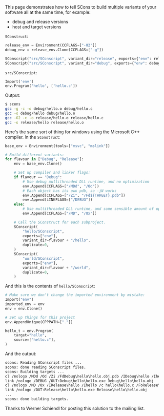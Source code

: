 
This page demonstrates how to tell SCons to build multiple variants of your software all at the same time, for example: 

* debug and release versions 
* host and target versions 

`SConstruct`: 
```python
release_env = Environment(CCFLAGS=["-O2"])
debug_env = release_env.Clone(CCFLAGS=["-g"])

SConscript("src/SConscript", variant_dir="release", exports={"env": release_env})
SConscript("src/SConscript", variant_dir="debug", exports={"env": debug_env})
```
`src/SConscript`: 
```python
Import('env')
env.Program('hello', ['hello.c'])
```
Output: 
```bash
$ scons
gcc -g -c -o debug/hello.o debug/hello.c
gcc -o debug/hello debug/hello.o
gcc -O2 -c -o release/hello.o release/hello.c
gcc -o release/hello release/hello.o
```
Here's the same sort of thing for windows using the Microsoft C++ compiler.  In the `SConstruct`: 
```python
base_env = Environment(tools=["msvc", "mslink"])

# Build different variants:
for flavour in ["Debug", "Release"]:
    env = base_env.Clone()

    # Set up compiler and linker flags:
    if flavour == "Debug":
        # Use debug multithreaded DLL runtime, and no optimization
        env.Append(CCFLAGS=["/MDd", "/Od"])
        # Each object has its own pdb, so -jN works
        env.Append(CCFLAGS=["/Zi", "/Fd${TARGET}.pdb"])
        env.Append(LINKFLAGS=["/DEBUG"])
    else:
        # Use multithreaded DLL runtime, and some sensible amount of optimization
        env.Append(CCFLAGS=["/MD", "/Ox"])

    # Call the SConstruct for each subproject.
    SConscript(
        "hello/SConscript",
        exports=["env"],
        variant_dir=flavour + "/hello",
        duplicate=0,
    )
    SConscript(
        "world/SConscript",
        exports=["env"],
        variant_dir=flavour + "/world",
        duplicate=0,
    )
```
And this is the contents of `hello/SConscript`: 
```python
# Make sure we don't change the imported environment by mistake:
Import("env")
imported_env = env
env = env.Clone()

# Set up things for this project
env.AppendUnique(CPPPATH=["."])

hello_t = env.Program(
    target="hello",
    source=["hello.c"],
)
```
And the output: 
```txt
scons: Reading SConscript files ...
scons: done reading SConscript files.
scons: Building targets ...
cl /nologo /MDd /Od /Zi /FdDebug\hello\hello.obj.pdb /IDebug\hello /Ihello /c hello\hello.c /FoDebug\hello\hello.obj hello.c
link /nologo /DEBUG /OUT:Debug\hello\hello.exe Debug\hello\hello.obj
cl /nologo /MD /Ox /IRelease\hello /Ihello /c hello\hello.c /FoRelease\hello\hello.obj hello.c
link /nologo /OUT:Release\hello\hello.exe Release\hello\hello.obj
...
scons: done building targets.
```
Thanks to Werner Schiendl for posting this solution to the mailing list. 
